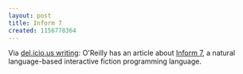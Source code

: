 ```yaml
---
layout: post
title: Inform 7
created: 1156778364
---
```

Via [del.icio.us writing](http://www.mcdemarco.net/aggregator/sources/28):  O'Reilly has an article about [Inform 7](http://www.onlamp.com/pub/a/onlamp/2006/06/08/inside-inform-7.html), a natural language-based interactive fiction programming language.

